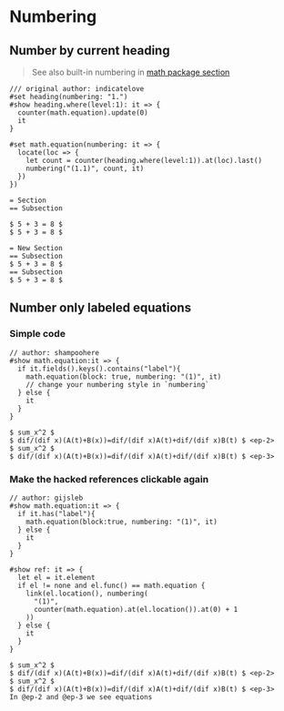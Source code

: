 # Numbering
## Number by current heading

> See also built-in numbering in [math package section](../../packages/math.md#theorems)

```typ
/// original author: indicatelove
#set heading(numbering: "1.")
#show heading.where(level:1): it => {
  counter(math.equation).update(0)
  it
}

#set math.equation(numbering: it => {
  locate(loc => {
    let count = counter(heading.where(level:1)).at(loc).last()
    numbering("(1.1)", count, it)
  })
})

= Section
== Subsection

$ 5 + 3 = 8 $
$ 5 + 3 = 8 $

= New Section
== Subsection
$ 5 + 3 = 8 $
== Subsection
$ 5 + 3 = 8 $
```

## Number only labeled equations
### Simple code
```typ
// author: shampoohere
#show math.equation:it => {
  if it.fields().keys().contains("label"){
    math.equation(block: true, numbering: "(1)", it)
    // change your numbering style in `numbering`
  } else {
    it
  }
}

$ sum_x^2 $
$ dif/(dif x)(A(t)+B(x))=dif/(dif x)A(t)+dif/(dif x)B(t) $ <ep-2>
$ sum_x^2 $
$ dif/(dif x)(A(t)+B(x))=dif/(dif x)A(t)+dif/(dif x)B(t) $ <ep-3>
```

### Make the hacked references clickable again
```typ
// author: gijsleb
#show math.equation:it => {
  if it.has("label"){
    math.equation(block:true, numbering: "(1)", it)
  } else {
    it
  }
}

#show ref: it => {
  let el = it.element
  if el != none and el.func() == math.equation {
    link(el.location(), numbering(
      "(1)",
      counter(math.equation).at(el.location()).at(0) + 1
    ))
  } else {
    it
  }
}

$ sum_x^2 $ 
$ dif/(dif x)(A(t)+B(x))=dif/(dif x)A(t)+dif/(dif x)B(t) $ <ep-2>
$ sum_x^2 $ 
$ dif/(dif x)(A(t)+B(x))=dif/(dif x)A(t)+dif/(dif x)B(t) $ <ep-3>
In @ep-2 and @ep-3 we see equations
```
